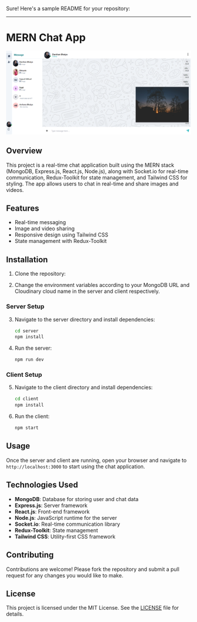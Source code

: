 Sure! Here's a sample README for your repository:

---

# MERN Chat App

![Chat App](./ChatApp.png)

## Overview

This project is a real-time chat application built using the MERN stack (MongoDB, Express.js, React.js, Node.js), along with Socket.io for real-time communication, Redux-Toolkit for state management, and Tailwind CSS for styling. The app allows users to chat in real-time and share images and videos.

## Features

- Real-time messaging
- Image and video sharing
- Responsive design using Tailwind CSS
- State management with Redux-Toolkit

## Installation

1. Clone the repository:

2. Change the environment variables according to your MongoDB URL and Cloudinary cloud name in the server and client respectively.

### Server Setup

3. Navigate to the server directory and install dependencies:
   ```bash
   cd server
   npm install
   ```

4. Run the server:
   ```bash
   npm run dev
   ```

### Client Setup

5. Navigate to the client directory and install dependencies:
   ```bash
   cd client
   npm install
   ```

6. Run the client:
   ```bash
   npm start
   ```

## Usage

Once the server and client are running, open your browser and navigate to `http://localhost:3000` to start using the chat application.

## Technologies Used

- **MongoDB**: Database for storing user and chat data
- **Express.js**: Server framework
- **React.js**: Front-end framework
- **Node.js**: JavaScript runtime for the server
- **Socket.io**: Real-time communication library
- **Redux-Toolkit**: State management
- **Tailwind CSS**: Utility-first CSS framework

## Contributing

Contributions are welcome! Please fork the repository and submit a pull request for any changes you would like to make.

## License

This project is licensed under the MIT License. See the [LICENSE](LICENSE) file for details.







